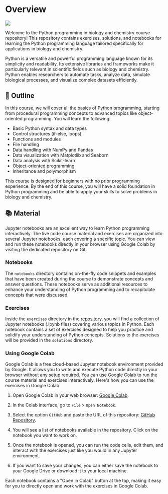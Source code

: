 # Overview

[![](https://img.shields.io/badge/GitHub-Course%20Material-blue)](https://github.com/JR-1991/PythonProgramming25)

Welcome to the Python programming in biology and chemistry course repository! This repository contains exercises, solutions, and notebooks for learning the Python programming language tailored specifically for applications in biology and chemistry.

Python is a versatile and powerful programming language known for its simplicity and readability. Its extensive libraries and frameworks make it particularly relevant in scientific fields such as biology and chemistry. Python enables researchers to automate tasks, analyze data, simulate biological processes, and visualize complex datasets efficiently.

## 💫 Outline

In this course, we will cover all the basics of Python programming, starting from procedural programming concepts to advanced topics like object-oriented programming. You will learn the following:

- Basic Python syntax and data types
- Control structures (if-else, loops)
- Functions and modules
- File handling
- Data handling with NumPy and Pandas
- Data visualization with Matplotlib and Seaborn
- Data analysis with Scikit-learn
- Object-oriented programming
- Inheritance and polymorphism

This course is designed for beginners with no prior programming experience. By the end of this course, you will have a solid foundation in Python programming and be able to apply your skills to solve problems in biology and chemistry.

## 📚 Material

Jupyter notebooks are an excellent way to learn Python programming interactively. The live code course material and exercises are organized into several Jupyter notebooks, each covering a specific topic. You can view and run these notebooks directly in your browser using Google Colab by visiting the dedicated repository on Git.

### Notebooks

The `notebooks` directory contains on-the-fly code snippets and examples that have been created during the course to demonstrate concepts and answer questions. These notebooks serve as additional resources to enhance your understanding of Python programming and to recapitulate concepts that were discussed.

### Exercises

Inside the `exercises` directory in the [repository](https://github.com/JR-1991/PythonProgrammingBio24), you will find a collection of Jupyter notebooks (.ipynb files) covering various topics in Python. Each notebook contains a set of exercises designed to help you practice and solidify your understanding of Python concepts. Solutions to the exercises will be provided in the `solutions` directory.

### Using Google Colab

Google Colab is a free cloud-based Jupyter notebook environment provided by Google. It allows you to write and execute Python code directly in your browser without any setup required. You can use Google Colab to run the course material and exercises interactively. Here's how you can use the exercises in Google Colab:

1. Open Google Colab in your web browser: [Google Colab](https://colab.research.google.com/).

2. In the Colab interface, go to `File` > `Open Notebook`.

3. Select the option `GitHub` and paste the URL of this repository: [GitHub Repository](https://github.com/your_username/your_repository).

4. You will see a list of notebooks available in the repository. Click on the notebook you want to work on.

5. Once the notebook is opened, you can run the code cells, edit them, and interact with the exercises just like you would in any Jupyter environment.

6. If you want to save your changes, you can either save the notebook to your Google Drive or download it to your local machine.

Each notebook contains a "Open in Colab" button at the top, making it easy for you to directly open and work with the exercises in Google Colab.
